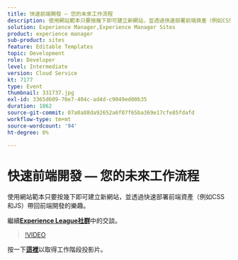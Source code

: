 ```yaml
---
title: 快速前端開發 — 您的未來工作流程
description: 使用網站範本只要按幾下即可建立新網站，並透過快速部署前端資產（例如CSS和JS）帶回前端開發的樂趣。 此工作階段屬於Adobe Developers Live內容事件的一部分。
solution: Experience Manager,Experience Manager Sites
product: experience manager
sub-product: sites
feature: Editable Templates
topic: Development
role: Developer
level: Intermediate
version: Cloud Service
kt: 7177
type: Event
thumbnail: 331737.jpg
exl-id: 3365d609-70e7-404c-ad4d-c9049ed00b35
duration: 1862
source-git-commit: 07a0a88da92652a6f07f65ba369e17cfe85fdafd
workflow-type: tm+mt
source-wordcount: '94'
ht-degree: 0%

---
```


# 快速前端開發 — 您的未來工作流程

使用網站範本只要按幾下即可建立新網站，並透過快速部署前端資產（例如CSS和JS）帶回前端開發的樂趣。

繼續&#x200B;**[Experience League社群](https://adobe.ly/36Yd3v6)**&#x200B;中的交談。

>[!VIDEO](https://video.tv.adobe.com/v/331737/?quality=12&learn=on&hidetitle=true)

按一下&#x200B;**[這裡](/help/adobe-developers-live/assets/rapid-frontend-devlopment.pdf)**&#x200B;以取得工作階段投影片。
